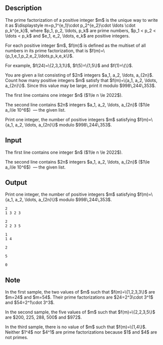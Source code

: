 ## Description

<div><p>The prime factorization of a positive integer $m$ is the unique way to write it as $\displaystyle m=p_1^{e_1}\cdot p_2^{e_2}\cdot \ldots \cdot p_k^{e_k}$, where $p_1, p_2, \ldots, p_k$ are prime numbers, $p_1 &lt; p_2 &lt; \ldots &lt; p_k$ and $e_1, e_2, \ldots, e_k$ are positive integers. </p><p>For each positive integer $m$, $f(m)$ is defined as the multiset of all numbers in its prime factorization, that is $f(m)=\{p_1,e_1,p_2,e_2,\ldots,p_k,e_k\}$. </p><p>For example, $f(24)=\{2,3,3,1\}$, $f(5)=\{1,5\}$ and $f(1)=\{\}$.</p><p>You are given a list consisting of $2n$ integers $a_1, a_2, \ldots, a_{2n}$. Count how many positive integers $m$ satisfy that $f(m)=\{a_1, a_2, \ldots, a_{2n}\}$. Since this value may be large, print it modulo $998\,244\,353$.</p></div><div class="input-specification"><p>The first line contains one integer $n$ ($1\le n \le 2022$).</p><p>The second line contains $2n$ integers $a_1, a_2, \ldots, a_{2n}$ ($1\le a_i\le 10^6$) &nbsp;— the given list.</p></div><div class="output-specification"><p>Print one integer, the number of positive integers $m$ satisfying $f(m)=\{a_1, a_2, \ldots, a_{2n}\}$ modulo $998\,244\,353$.</p></div>

## Input

<p>The first line contains one integer $n$ ($1\le n \le 2022$).</p><p>The second line contains $2n$ integers $a_1, a_2, \ldots, a_{2n}$ ($1\le a_i\le 10^6$) &nbsp;— the given list.</p>

## Output

<p>Print one integer, the number of positive integers $m$ satisfying $f(m)=\{a_1, a_2, \ldots, a_{2n}\}$ modulo $998\,244\,353$.</p>





```input1
2
1 3 2 3
```




```input2
2
2 2 3 5
```




```input3
1
1 4
```




```output1
2
```




```output2
5
```




```output3
0
```



## Note

<p>In the first sample, the two values of $m$ such that $f(m)=\{1,2,3,3\}$ are $m=24$ and $m=54$. Their prime factorizations are $24=2^3\cdot 3^1$ and $54=2^1\cdot 3^3$.</p><p>In the second sample, the five values of $m$ such that $f(m)=\{2,2,3,5\}$ are $200, 225, 288, 500$ and $972$.</p><p>In the third sample, there is no value of $m$ such that $f(m)=\{1,4\}$. Neither $1^4$ nor $4^1$ are prime factorizations because $1$ and $4$ are <span class="tex-font-style-bf">not</span> primes.</p>
